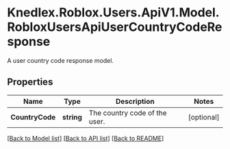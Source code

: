 # Knedlex.Roblox.Users.ApiV1.Model.RobloxUsersApiUserCountryCodeResponse
A user country code response model.

## Properties

Name | Type | Description | Notes
------------ | ------------- | ------------- | -------------
**CountryCode** | **string** | The country code of the user. | [optional] 

[[Back to Model list]](../README.md#documentation-for-models) [[Back to API list]](../README.md#documentation-for-api-endpoints) [[Back to README]](../README.md)

